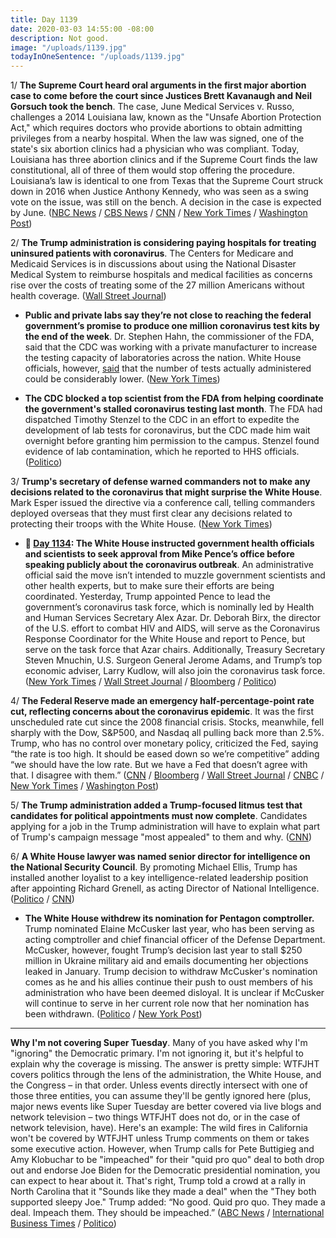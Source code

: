 ```yaml
---
title: Day 1139
date: 2020-03-03 14:55:00 -08:00
description: Not good.
image: "/uploads/1139.jpg"
todayInOneSentence: "/uploads/1139.jpg"
---
```


1/ **The Supreme Court heard oral arguments in the first major abortion case to come before the court since Justices Brett Kavanaugh and Neil Gorsuch took the bench**. The case, June Medical Services v. Russo, challenges a 2014 Louisiana law, known as the "Unsafe Abortion Protection Act," which requires doctors who provide abortions to obtain admitting privileges from a nearby hospital. When the law was signed, one of the state's six abortion clinics had a physician who was compliant. Today, Louisiana has three abortion clinics and if the Supreme Court finds the law constitutional, all of three of them would stop offering the procedure. Louisiana’s law is identical to one from Texas that the Supreme Court struck down in 2016 when Justice Anthony Kennedy, who was seen as a swing vote on the issue, was still on the bench. A decision in the case is expected by June. ([NBC News](https://www.nbcnews.com/politics/2020-election/after-shift-right-under-trump-supreme-court-hear-major-abortion-n1147461) / [CBS News](https://www.cbsnews.com/news/supreme-court-louisiana-abortion-june-medical-services-russo/) / [CNN](https://www.cnn.com/2020/03/03/politics/row-v-wade-abortion-supreme-court-louisiana/index.html) / [New York Times](https://www.nytimes.com/2020/03/03/us/supreme-court-abortion-louisiana.html) / [Washington Post](https://www.washingtonpost.com/politics/courts_law/supreme-court-abortion-louisiana-roe-v-wade/2020/03/02/cf77685e-59a7-11ea-9b35-def5a027d470_story.html))

2/ **The Trump administration is considering paying hospitals for treating uninsured patients with coronavirus**. The Centers for Medicare and Medicaid Services is in discussions about using the National Disaster Medical System to reimburse hospitals and medical facilities as concerns rise over the costs of treating some of the 27 million Americans without health coverage. ([Wall Street Journal](https://www.wsj.com/articles/trump-administration-considering-paying-hospitals-for-treating-uninsured-coronavirus-patients-11583258943))

* **Public and private labs say they’re not close to reaching the federal government’s promise to produce one million coronavirus test kits by the end of the week**. Dr. Stephen Hahn, the commissioner of the FDA, said that the CDC was working with a private manufacturer to increase the testing capacity of laboratories across the nation. White House officials, however, [said](https://www.nytimes.com/2020/03/03/us/politics/trump-us-coronavirus.html) that the number of tests actually administered could be considerably lower. ([New York Times](https://www.nytimes.com/2020/03/03/health/coronavirus-tests-fda.html))

* **The CDC blocked a top scientist from the FDA from helping coordinate the government's stalled coronavirus testing last month**. The FDA had dispatched Timothy Stenzel to the CDC in an effort to expedite the development of lab tests for coronavirus, but the CDC made him wait overnight before granting him permission to the campus. Stenzel found evidence of lab contamination, which he reported to HHS officials. ([Politico](https://www.politico.com/news/2020/03/03/cdc-blocked-fda-official-premises-119684))

3/ **Trump's secretary of defense warned commanders not to make any decisions related to the coronavirus that might surprise the White House**. Mark Esper issued the directive via a conference call, telling commanders deployed overseas that they must first clear any decisions related to protecting their troops with the White House. ([New York Times](https://www.nytimes.com/2020/03/02/us/politics/esper-trump-military-coronavirus.html))

* **📌 [Day 1134](https://whatthefuckjusthappenedtoday.com/2020/02/27/day-1134/#2-the-white-house-instructed-governm): The White House instructed government health officials and scientists to seek approval from Mike Pence’s office before speaking publicly about the coronavirus outbreak**. An administrative official said the move isn’t intended to muzzle government scientists and other health experts, but to make sure their efforts are being coordinated. Yesterday, Trump appointed Pence to lead the government’s coronavirus task force, which is nominally led by Health and Human Services Secretary Alex Azar. Dr. Deborah Birx, the director of the U.S. effort to combat HIV and AIDS, will serve as the Coronavirus Response Coordinator for the White House and report to Pence, but serve on the task force that Azar chairs. Additionally, Treasury Secretary Steven Mnuchin, U.S. Surgeon General Jerome Adams, and Trump’s top economic adviser, Larry Kudlow, will also join the coronavirus task force. ([New York Times](https://www.nytimes.com/2020/02/27/us/politics/us-coronavirus-pence.html) / [Wall Street Journal](https://www.wsj.com/articles/white-house-wants-signoff-on-coronavirus-messaging-11582832832) / [Bloomberg](https://www.bloomberg.com/news/articles/2020-02-27/pence-picks-top-u-s-aids-official-for-coronavirus-response) / [Politico](https://www.politico.com/news/2020/02/27/white-house-coronavirus-response-debbie-birx-117893))

4/ **The Federal Reserve made an emergency half-percentage-point rate cut, reflecting concerns about the coronavirus epidemic**. It was the first unscheduled rate cut since the 2008 financial crisis. Stocks, meanwhile, fell sharply with the Dow, S&P500, and Nasdaq all pulling back more than 2.5%. Trump, who has no control over monetary policy, criticized the Fed, saying “the rate is too high. It should be eased down so we’re competitive” adding “we should have the low rate. But we have a Fed that doesn’t agree with that. I disagree with them.” ([CNN](https://www.cnn.com/2020/03/03/economy/federal-reserve-rate-cut/index.html) / [Bloomberg](https://www.bloomberg.com/news/articles/2020-03-02/asia-stocks-to-gain-on-policy-support-yen-drops-markets-wrap) / [Wall Street Journal](https://www.wsj.com/articles/federal-reserve-cuts-interest-rates-by-half-percentage-point-11583247606) / [CNBC](https://www.cnbc.com/2020/03/02/dow-futures-rise-about-150-points-in-early-trading-extending-mondays-huge-comeback-rally.html) / [New York Times](https://www.nytimes.com/2020/03/03/business/economy/fed-interest-rates-coronavirus.html) / [Washington Post](https://www.washingtonpost.com/business/2020/03/03/economy-coronavirus-rate-cuts/))

5/ **The Trump administration added a Trump-focused litmus test that candidates for political appointments must now complete**. Candidates applying for a job in the Trump administration will have to explain what part of Trump's campaign message "most appealed" to them and why. ([CNN](https://www.cnn.com/2020/03/03/politics/john-mcentee-white-house-litmus-test-questionnaire/index.html))

6/ **A White House lawyer was named senior director for intelligence on the National Security Council**. By promoting Michael Ellis, Trump has installed another loyalist to a key intelligence-related leadership position after appointing Richard Grenell, as acting Director of National Intelligence. ([Politico](https://www.politico.com/news/2020/03/03/trump-loyalist-national-security-council-119416) / [CNN](https://www.cnn.com/2020/03/03/politics/nsc-senior-director-for-intelligence-michael-ellis/))

* **The White House withdrew its nomination for Pentagon comptroller.** Trump nominated Elaine McCusker last year, who has been serving as acting comptroller and chief financial officer of the Defense Department. McCusker, however, fought Trump’s decision last year to stall $250 million in Ukraine military aid and emails documenting her objections leaked in January. Trump decision to withdraw McCusker's nomination comes as he and his allies continue their push to oust members of his administration who have been deemed disloyal. It is unclear if McCusker will continue to serve in her current role now that her nomination has been withdrawn. ([Politico](https://www.politico.com/news/2020/03/02/white-house-defense-official-nomination-118909) / [New York Post](https://nypost.com/2020/03/02/trump-drops-elaine-mccuskers-pentagon-nomination-in-impeachment-fallout/))

---

**Why I'm not covering Super Tuesday**. Many of you have asked why I'm "ignoring" the Democratic primary. I'm not ignoring it, but it's helpful to explain why the coverage is missing. The answer is pretty simple: WTFJHT covers politics through the lens of the administration, the White House, and the Congress – in that order. Unless events directly intersect with one of those three entities, you can assume they'll be gently ignored here (plus, major news events like Super Tuesday are better covered via live blogs and network television – two things WTFJHT does not do, or in the case of network television, have). Here's an example: The wild fires in California won't be covered by WTFJHT unless Trump comments on them or takes some executive action. However, when Trump calls for Pete Buttigieg and Amy Klobuchar to be "impeached" for their "quid pro quo" deal to both drop out and endorse Joe Biden for the Democratic presidential nomination, you can expect to hear about it. That's right, Trump told a crowd at a rally in North Carolina that it "Sounds like they made a deal" when the "They both supported sleepy Joe." Trump added: “No good. Quid pro quo. They made a deal. Impeach them. They should be impeached.” ([ABC News](https://abcnews.go.com/Politics/video/trump-buttigieg-klobuchar-impeached-69347844) / [International Business Times](https://www.ibtimes.com/trump-calls-buttigieg-klobuchar-be-impeached-2932741) / [Politico](https://www.politico.com/news/2020/03/02/trump-rally-super-tuesday-119040))